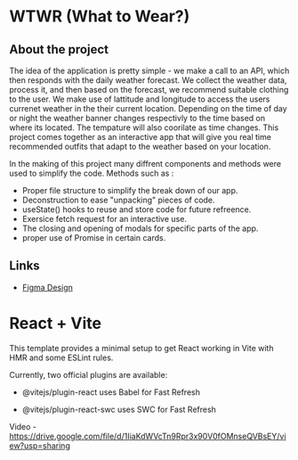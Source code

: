# WTWR (What to Wear?)

## About the project

The idea of the application is pretty simple - we make a call to an API, which then responds with the daily weather forecast. We collect the weather data, process it, and then based on the forecast, we recommend suitable clothing to the user.
We make use of lattitude and longitude to access the users currenet weather in the their current location. Depending on the time of day or night the weather banner changes respectivly to the time based on where its located. The tempature will also coorilate as time changes. This project comes together as an interactive app that will give you real time recommended outfits that adapt to the weather based on your location. 

In the making of this project many diffrent components and methods were used to simplify the code. 
Methods such as :
- Proper file structure to simplify the break down of our app.
- Deconstruction to ease "unpacking" pieces of code.
- useState() hooks to reuse and store code for future refreence.
- Exersice fetch request for an interactive use. 
- The closing and opening of modals for specific parts of the app. 
- proper use of Promise in certain cards.
## Links

- [Figma Design](https://www.figma.com/file/DTojSwldenF9UPKQZd6RRb/Sprint-10%3A-WTWR)


# React + Vite
This template provides a minimal setup to get React working in Vite with HMR and some ESLint rules.

Currently, two official plugins are available:

- @vitejs/plugin-react uses Babel for Fast Refresh

- @vitejs/plugin-react-swc uses SWC for Fast Refresh

Video - https://drive.google.com/file/d/1IiaKdWVcTn9Rpr3x90V0fOMnseQVBsEY/view?usp=sharing 